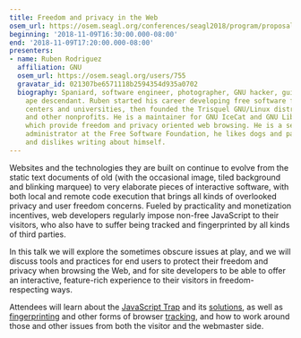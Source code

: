 ```yaml
---
title: Freedom and privacy in the Web
osem_url: https://osem.seagl.org/conferences/seagl2018/program/proposals/458
beginning: '2018-11-09T16:30:00.000-08:00'
end: '2018-11-09T17:20:00.000-08:00'
presenters:
- name: Ruben Rodriguez
  affiliation: GNU
  osem_url: https://osem.seagl.org/users/755
  gravatar_id: 021307be6571118b2594354d935a0702
  biography: Spaniard, software engineer, photographer, GNU hacker, guitar player,
    ape descendant. Ruben started his career developing free software for research
    centers and universities, then founded the Trisquel GNU/Linux distribution project
    and other nonprofits. He is a maintainer for GNU IceCat and GNU LibreJS, tools
    which provide freedom and privacy oriented web browsing. He is a senior systems
    administrator at the Free Software Foundation, he likes dogs and paragliding,
    and dislikes writing about himself.
---
```


Websites and the technologies they are built on continue to evolve from the static text documents of old (with the occasional image, tiled background and blinking marquee) to very elaborate pieces of interactive software, with both local and remote code execution that brings all kinds of overlooked privacy and user freedom concerns. Fueled by practicality and monetization incentives, web developers regularly impose non-free JavaScript to their visitors, who also have to suffer being tracked and fingerprinted by all kinds of third parties.

In this talk we will explore the sometimes obscure issues at play, and we will discuss tools and practices for end users to protect their freedom and privacy when browsing the Web, and for site developers to be able to offer an interactive, feature-rich experience to their visitors in freedom-respecting ways.

Attendees will learn about the [JavaScript Trap](https://www.gnu.org/philosophy/javascript-trap.en.html) and its [solutions](https://www.gnu.org/software/librejs/), as well as  [fingerprinting](https://en.wikipedia.org/wiki/Device_fingerprint) and other forms of browser [tracking](https://en.wikipedia.org/wiki/Website_visitor_tracking), and how to work around those and other issues from both the visitor and the webmaster side.
